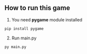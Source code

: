 ## How to run this game

1. You need **pygame** module installed

```bash
pip install pygame
```

2. Run main.py

```bash
py main.py
```
